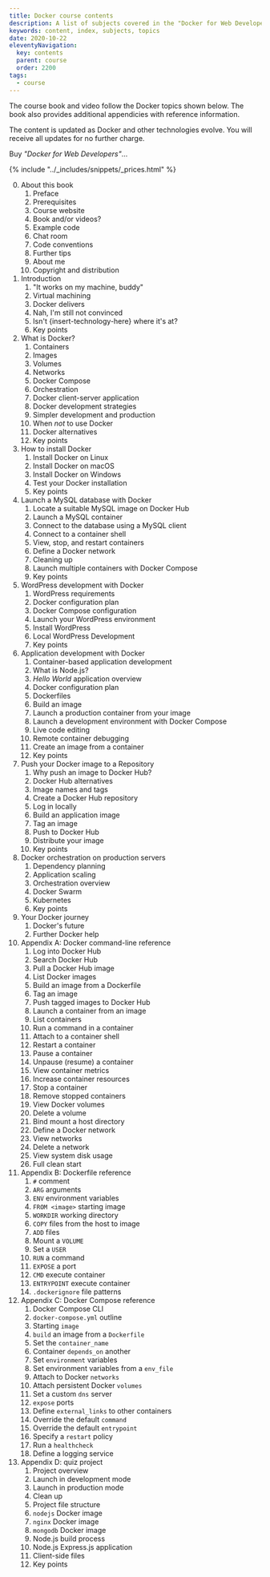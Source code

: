 ```yaml
---
title: Docker course contents
description: A list of subjects covered in the "Docker for Web Developers" book and video course.
keywords: content, index, subjects, topics
date: 2020-10-22
eleventyNavigation:
  key: contents
  parent: course
  order: 2200
tags:
  - course
---
```


The course book and video follow the Docker topics shown below. The book also provides additional appendicies with reference information.

The content is updated as Docker and other technologies evolve. You will receive all updates for no further charge.

Buy *"Docker for Web Developers"*&hellip;

{% include "../_includes/snippets/_prices.html" %}

<ol start="0" class="courselist">
  <li>About this book
    <ol>
      <li>Preface</li>
      <li>Prerequisites</li>
      <li>Course website</li>
      <li>Book and/or videos?</li>
      <li>Example code</li>
      <li>Chat room</li>
      <li>Code conventions</li>
      <li>Further tips</li>
      <li>About me</li>
      <li>Copyright and distribution</li>
    </ol>
  </li>
  <li>Introduction
    <ol>
      <li>"It works on my machine, buddy"</li>
      <li>Virtual machining</li>
      <li>Docker delivers</li>
      <li>Nah, I'm still not convinced</li>
      <li>Isn't {insert-technology-here} where it's at?</li>
      <li>Key points</li>
    </ol>
  </li>
  <li>What is Docker?
    <ol>
      <li>Containers</li>
      <li>Images</li>
      <li>Volumes</li>
      <li>Networks</li>
      <li>Docker Compose</li>
      <li>Orchestration</li>
      <li>Docker client-server application</li>
      <li>Docker development strategies</li>
      <li>Simpler development and production</li>
      <li>When <em>not</em> to use Docker</li>
      <li>Docker alternatives</li>
      <li>Key points</li>
    </ol>
  </li>
  <li>How to install Docker
    <ol>
      <li>Install Docker on Linux</li>
      <li>Install Docker on macOS</li>
      <li>Install Docker on Windows</li>
      <li>Test your Docker installation</li>
      <li>Key points</li>
    </ol>
  </li>
  <li>Launch a MySQL database with Docker
    <ol>
      <li>Locate a suitable MySQL image on Docker Hub</li>
      <li>Launch a MySQL container</li>
      <li>Connect to the database using a MySQL client</li>
      <li>Connect to a container shell</li>
      <li>View, stop, and restart containers</li>
      <li>Define a Docker network</li>
      <li>Cleaning up</li>
      <li>Launch multiple containers with Docker Compose</li>
      <li>Key points</li>
    </ol>
  </li>
  <li>WordPress development with Docker
    <ol>
      <li>WordPress requirements</li>
      <li>Docker configuration plan</li>
      <li>Docker Compose configuration</li>
      <li>Launch your WordPress environment</li>
      <li>Install WordPress</li>
      <li>Local WordPress Development</li>
      <li>Key points</li>
    </ol>
  </li>
  <li>Application development with Docker
    <ol>
      <li>Container-based application development</li>
      <li>What is Node.js?</li>
      <li><em>Hello World</em> application overview</li>
      <li>Docker configuration plan</li>
      <li>Dockerfiles</li>
      <li>Build an image</li>
      <li>Launch a production container from your image</li>
      <li>Launch a development environment with Docker Compose</li>
      <li>Live code editing</li>
      <li>Remote container debugging</li>
      <li>Create an image from a container</li>
      <li>Key points</li>
    </ol>
  </li>
  <li>Push your Docker image to a Repository
    <ol>
      <li>Why push an image to Docker Hub?</li>
      <li>Docker Hub alternatives</li>
      <li>Image names and tags</li>
      <li>Create a Docker Hub repository</li>
      <li>Log in locally</li>
      <li>Build an application image</li>
      <li>Tag an image</li>
      <li>Push to Docker Hub</li>
      <li>Distribute your image</li>
      <li>Key points</li>
    </ol>
  </li>
  <li>Docker orchestration on production servers
    <ol>
      <li>Dependency planning</li>
      <li>Application scaling</li>
      <li>Orchestration overview</li>
      <li>Docker Swarm</li>
      <li>Kubernetes</li>
    <li>Key points</li>
    </ol>
  </li>
  <li>Your Docker journey
    <ol>
      <li>Docker's future</li>
      <li>Further Docker help</li>
    </ol>
  </li>
  <li>Appendix A: Docker command-line reference
    <ol>
      <li>Log into Docker Hub</li>
      <li>Search Docker Hub</li>
      <li>Pull a Docker Hub image</li>
      <li>List Docker images</li>
      <li>Build an image from a Dockerfile</li>
      <li>Tag an image</li>
      <li>Push tagged images to Docker Hub</li>
      <li>Launch a container from an image</li>
      <li>List containers</li>
      <li>Run a command in a container</li>
      <li>Attach to a container shell</li>
      <li>Restart a container</li>
      <li>Pause a container</li>
      <li>Unpause (resume) a container</li>
      <li>View container metrics</li>
      <li>Increase container resources</li>
      <li>Stop a container</li>
      <li>Remove stopped containers</li>
      <li>View Docker volumes</li>
      <li>Delete a volume</li>
      <li>Bind mount a host directory</li>
      <li>Define a Docker network</li>
      <li>View networks</li>
      <li>Delete a network</li>
      <li>View system disk usage</li>
      <li>Full clean start</li>
    </ol>
  </li>
  <li>Appendix B: Dockerfile reference
    <ol>
      <li><code>#</code> comment</li>
      <li><code>ARG</code> arguments</li>
      <li><code>ENV</code> environment variables</li>
      <li><code>FROM &lt;image&gt;</code> starting image</li>
      <li><code>WORKDIR</code> working directory</li>
      <li><code>COPY</code> files from the host to image</li>
      <li><code>ADD</code> files</li>
      <li>Mount a <code>VOLUME</code></li>
      <li>Set a <code>USER</code></li>
      <li><code>RUN</code> a command</li>
      <li><code>EXPOSE</code> a port</li>
      <li><code>CMD</code> execute container</li>
      <li><code>ENTRYPOINT</code> execute container</li>
      <li><code>.dockerignore</code> file patterns</li>
    </ol>
  </li>
  <li>Appendix C: Docker Compose reference
    <ol>
      <li>Docker Compose CLI</li>
      <li><code>docker-compose.yml</code> outline</li>
      <li>Starting <code>image</code></li>
      <li><code>build</code> an image from a <code>Dockerfile</code></li>
      <li>Set the <code>container_name</code></li>
      <li>Container <code>depends_on</code> another</li>
      <li>Set <code>environment</code> variables</li>
      <li>Set environment variables from a <code>env_file</code></li>
      <li>Attach to Docker <code>networks</code></li>
      <li>Attach persistent Docker <code>volumes</code></li>
      <li>Set a custom <code>dns</code> server</li>
      <li><code>expose</code> ports</li>
      <li>Define <code>external_links</code> to other containers</li>
      <li>Override the default <code>command</code></li>
      <li>Override the default <code>entrypoint</code></li>
      <li>Specify a <code>restart</code> policy</li>
      <li>Run a <code>healthcheck</code></li>
      <li>Define a logging service</li>
    </ol>
  </li>
  <li>Appendix D: quiz project
    <ol>
      <li>Project overview</li>
      <li>Launch in development mode</li>
      <li>Launch in production mode</li>
      <li>Clean up</li>
      <li>Project file structure</li>
      <li><code>nodejs</code> Docker image</li>
      <li><code>nginx</code> Docker image</li>
      <li><code>mongodb</code> Docker image</li>
      <li>Node.js build process</li>
      <li>Node.js Express.js application</li>
      <li>Client-side files</li>
      <li>Key points</li>
    </ol>
  </li>
</ol>
